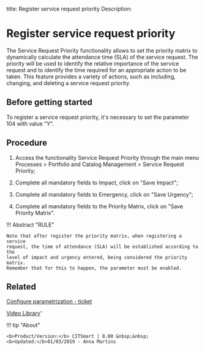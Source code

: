 title: Register service request priority
Description: 
# Register service request priority

The Service Request Priority functionality allows to set the priority matrix to dynamically calculate the attendance time (SLA) of the service request. The priority will be used to identify the relative importance of the service request and to identify the time required for an appropriate action to be taken.
This feature provides a variety of actions, such as including, changing, and deleting a service request priority.

Before getting started
--------------------------

To register a service request priority, it's necessary to set the parameter 104
with value "Y".

Procedure
-------------

1.  Access the functionality Service Request Priority through the main menu
    Processes \> Portfolio and Catalog Management \> Service Request Priority;

2.  Complete all mandatory fields to Impact, click on "Save Impact";

3.  Complete all mandatory fields to Emergency, click on "Save Urgency";

4.  Complete all mandatory fields to the Priority Matrix, click on "Save
    Priority Matrix".

!!! Abstract "RULE"

    Note that after register the priority matrix, when registering a service
    request, the time of attendance (SLA) will be established according to the
    level of impact and urgency entered, being considered the priority matrix.
    Remember that for this to happen, the parameter must be enabled.


Related
-----------

[Configure parametrization - ticket](/en-us/citsmart-platform-8/platform-administration/parameters-list/configure-parametrization-ticket.html)


<i class='fa fa-youtube-play  fa-2x' style='color:#97ce17;vertical-align: middle;'> </i> [Video Library](https://www.youtube.com/playlist?list=PLB5qK2uzf2RPsG8HdkE7qEHB39yEI_T8y)'

!!! tip "About"

    <b>Product/Version:</b> CITSmart | 8.00 &nbsp;&nbsp;
    <b>Updated:</b>01/03/2019 - Anna Martins
